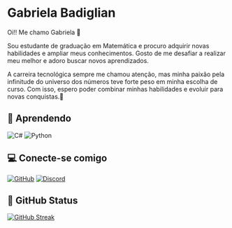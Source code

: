# Gabriela Badiglian
Oi!! Me chamo Gabriela 🐰 

Sou estudante de graduação em Matemática e procuro adquirir novas habilidades e ampliar meus conhecimentos. Gosto de me desafiar a realizar meu melhor e adoro buscar novos aprendizados.

A carreira tecnológica sempre me chamou atenção, mas minha paixão pela infinitude do universo dos números teve forte peso em minha escolha de curso. Com isso, espero poder combinar minhas habilidades e evoluir para novas conquistas.🤍

## 📝 Aprendendo
![C#](https://img.shields.io/badge/C%23-239120?style=for-the-badge&logo=c-sharp&logoColor=white) ![Python](https://img.shields.io/badge/python-3670A0?style=for-the-badge&logo=python&logoColor=ffdd54)

## 💻 Conecte-se comigo 
[![GitHub](https://img.shields.io/badge/GitHub-100000?style=for-the-badge&logo=github&logoColor=white)](https://github.com/Badiglian) [![Discord](https://img.shields.io/badge/Discord-7289DA?style=for-the-badge&logo=discord&logoColor=white)](https://discord.com/channels/@.bibsz/)

## 📖 GitHub Status
[![GitHub Streak](https://streak-stats.demolab.com/?user=SEUUSERNAME&theme=bear&background=000&border=30A3DC&dates=FFF)](https://git.io/streak-stats)